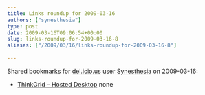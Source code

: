 ```yaml
---
title: Links roundup for 2009-03-16
authors: ["synesthesia"]
type: post
date: 2009-03-16T09:06:54+00:00
slug: links-roundup-for-2009-03-16-8 
aliases: ["/2009/03/16/links-roundup-for-2009-03-16-8"]

---
```

Shared bookmarks for [del.icio.us][1] user [Synesthesia][2] on 2009-03-16:

  * [ThinkGrid &#8211; Hosted Desktop][3] 
    none</li> </ul>

 [1]: https://del.icio.us/
 [2]: https://del.icio.us/synesthesia
 [3]: https://www.thinkgrid.co.uk/landing/hostdedesktops.html?gclid=CJPIy4X3ppkCFQ6wQwodVzJPpg